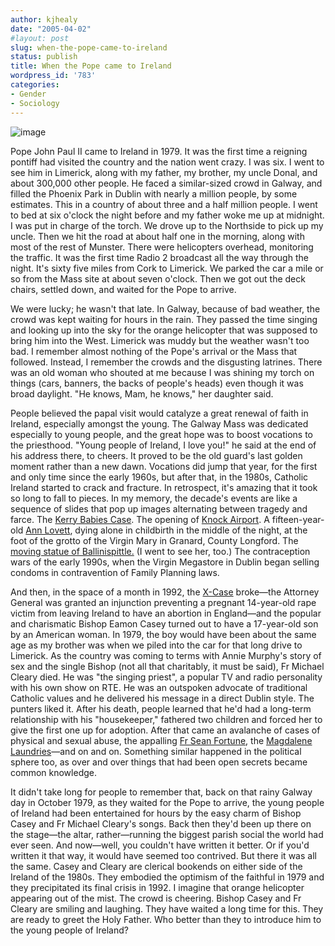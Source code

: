 ```yaml
---
author: kjhealy
date: "2005-04-02"
#layout: post
slug: when-the-pope-came-to-ireland
status: publish
title: When the Pope came to Ireland
wordpress_id: '783'
categories:
- Gender
- Sociology
---
```


![image](http://www.kieranhealy.org/files/misc/pope-limerick.png)

Pope John Paul II came to Ireland in 1979. It was the first time a reigning pontiff had visited the country and the nation went crazy. I was six. I went to see him in Limerick, along with my father, my brother, my uncle Donal, and about 300,000 other people. He faced a similar-sized crowd in Galway, and filled the Phoenix Park in Dublin with nearly a million people, by some estimates. This in a country of about three and a half million people. I went to bed at six o'clock the night before and my father woke me up at midnight. I was put in charge of the torch. We drove up to the Northside to pick up my uncle. Then we hit the road at about half one in the morning, along with most of the rest of Munster. There were helicopters overhead, monitoring the traffic. It was the first time Radio 2 broadcast all the way through the night. It's sixty five miles from Cork to Limerick. We parked the car a mile or so from the Mass site at about seven o'clock. Then we got out the deck chairs, settled down, and waited for the Pope to arrive.

We were lucky; he wasn't that late. In Galway, because of bad weather, the crowd was kept waiting for hours in the rain. They passed the time singing and looking up into the sky for the orange helicopter that was supposed to bring him into the West. Limerick was muddy but the weather wasn't too bad. I remember almost nothing of the Pope's arrival or the Mass that followed. Instead, I remember the crowds and the disgusting latrines. There was an old woman who shouted at me because I was shining my torch on things (cars, banners, the backs of people's heads) even though it was broad daylight. "He knows, Mam, he knows," her daughter said.

People believed the papal visit would catalyze a great renewal of faith in Ireland, especially amongst the young. The Galway Mass was dedicated especially to young people, and the great hope was to boost vocations to the priesthood. "Young people of Ireland, I love you!" he said at the end of his address there, to cheers. It proved to be the old guard's last golden moment rather than a new dawn. Vocations did jump that year, for the first and only time since the early 1960s, but after that, in the 1980s, Catholic Ireland started to crack and fracture. In retrospect, it's amazing that it took so long to fall to pieces. In my memory, the decade's events are like a sequence of slides that pop up images alternating between tragedy and farce. The [Kerry Babies Case](http://www.ucdpress.ie/ucdpress/socialsciences.asp). The opening of [Knock Airport](http://mysongbook.de/msb/songs/k/knock.html). A fifteen-year-old [Ann Lovett](http://en.wikipedia.org/wiki/Anne_Lovett), dying alone in childbirth in the middle of the night, at the foot of the grotto of the Virgin Mary in Granard, County Longford. The [moving statue of Ballinispittle.](http://news.bbc.co.uk/1/hi/world/europe/694799.stm) (I went to see her, too.) The contraception wars of the early 1990s, when the Virgin Megastore in Dublin began selling condoms in contravention of Family Planning laws.

And then, in the space of a month in 1992, the [X-Case](http://www.ifpa.ie/abortion/hist.html) broke—the Attorney General was granted an injunction preventing a pregnant 14-year-old rape victim from leaving Ireland to have an abortion in England—and the popular and charismatic Bishop Eamon Casey turned out to have a 17-year-old son by an American woman. In 1979, the boy would have been about the same age as my brother was when we piled into the car for that long drive to Limerick. As the country was coming to terms with Annie Murphy's story of sex and the single Bishop (not all that charitably, it must be said), Fr Michael Cleary died. He was "the singing priest", a popular TV and radio personality with his own show on RTE. He was an outspoken advocate of traditional Catholic values and he delivered his message in a direct Dublin style. The punters liked it. After his death, people learned that he'd had a long-term relationship with his "housekeeper," fathered two children and forced her to give the first one up for adoption. After that came an avalanche of cases of physical and sexual abuse, the appalling [Fr Sean Fortune](http://news.bbc.co.uk/1/hi/programmes/correspondent/2681141.stm), the [Magdalene Laundries](http://www.netreach.net/~steed/magdalen.html)—and on and on. Something similar happened in the political sphere too, as over and over things that had been open secrets became common knowledge.

It didn't take long for people to remember that, back on that rainy Galway day in October 1979, as they waited for the Pope to arrive, the young people of Ireland had been entertained for hours by the easy charm of Bishop Casey and Fr Michael Cleary's songs. Back then they'd been up there on the stage—the altar, rather—running the biggest parish social the world had ever seen. And now—well, you couldn't have written it better. Or if you'd written it that way, it would have seemed too contrived. But there it was all the same. Casey and Cleary are clerical bookends on either side of the Ireland of the 1980s. They embodied the optimism of the faithful in 1979 and they precipitated its final crisis in 1992. I imagine that orange helicopter appearing out of the mist. The crowd is cheering. Bishop Casey and Fr Cleary are smiling and laughing. They have waited a long time for this. They are ready to greet the Holy Father. Who better than they to introduce him to the young people of Ireland?
